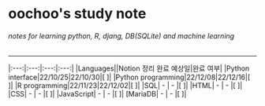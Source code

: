 oochoo's study note
=====================

###### notes for learning python, R, djang, DB(SQLite) and machine learning
* * *
|:---:|:---:|:---:|:---:|
|Languages||Notion 정리 완료 예상일|완료 여부|
|Python interface|22/10/25|22/10/30|[ ]|
|Python programming|22/12/08|22/12/16|[ ]|
|R programming|22/11/23|22/12/02|[ ]|
|SQL| - | - |[ ]|
|HTML| - | - |[ ]|
|CSS| - | - |[ ]|
|JavaScript| - | - |[ ]|
[MariaDB| - | - |[ ]|
